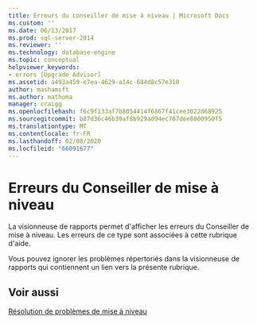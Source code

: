 ```yaml
---
title: Erreurs du conseiller de mise à niveau | Microsoft Docs
ms.custom: ''
ms.date: 06/13/2017
ms.prod: sql-server-2014
ms.reviewer: ''
ms.technology: database-engine
ms.topic: conceptual
helpviewer_keywords:
- errors [Upgrade Advisor]
ms.assetid: a493a459-e7ea-4629-a14c-684d8c57e310
author: mashamsft
ms.author: mathoma
manager: craigg
ms.openlocfilehash: f6c9f133af7b8054414f6867f41cee3022d68925
ms.sourcegitcommit: b87d36c46b39af8b929ad94ec707dee8800950f5
ms.translationtype: MT
ms.contentlocale: fr-FR
ms.lasthandoff: 02/08/2020
ms.locfileid: "66091677"
---
```

# <a name="upgrade-advisor-errors"></a>Erreurs du Conseiller de mise à niveau
  La visionneuse de rapports permet d'afficher les erreurs du Conseiller de mise à niveau. Les erreurs de ce type sont associées à cette rubrique d'aide.  
  
 Vous pouvez ignorer les problèmes répertoriés dans la visionneuse de rapports qui contiennent un lien vers la présente rubrique.  
  
## <a name="see-also"></a>Voir aussi  
 [Résolution de problèmes de mise à niveau](../../../2014/sql-server/install/resolving-upgrade-issues.md)  
  
  
